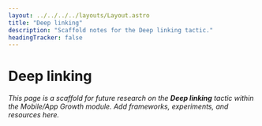 ```yaml
---
layout: ../../../../layouts/Layout.astro
title: "Deep linking"
description: "Scaffold notes for the Deep linking tactic."
headingTracker: false
---
```

# Deep linking

_This page is a scaffold for future research on the **Deep linking** tactic within the Mobile/App Growth module. Add frameworks, experiments, and resources here._
